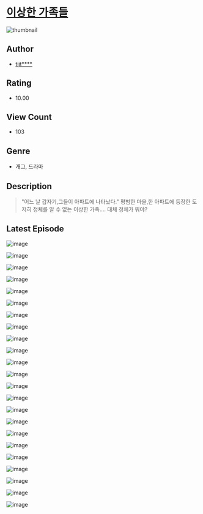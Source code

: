 # [이상한 가족들](https://comic.naver.com/bestChallenge/list?titleId=810505)
![thumbnail](https://image-comic.pstatic.net/user_contents_data/challenge_comic/2023/05/23/upload_7076906975517762865_480x623.jpeg)

## Author
- [tijt****](https://comic.naver.com/artistTitle?id=366935)

## Rating
- 10.00

## View Count
- 103

## Genre
- 개그, 드라마

## Description
> "어느 날 갑자기,그들이 아파트에 나타났다." 평범한 마을,한 아파트에 등장한 도저히 정체를 알 수 없는 이상한 가족.... 대체 정체가 뭐야?


## Latest Episode
![image](https://image-comic.pstatic.net/user_contents_data/challenge_comic/2023/05/23/366935/upload_4063989805425440306.jpeg)

![image](https://image-comic.pstatic.net/user_contents_data/challenge_comic/2023/05/23/366935/upload_3618985585386284593.jpeg)

![image](https://image-comic.pstatic.net/user_contents_data/challenge_comic/2023/05/23/366935/upload_7305174166493607993.jpeg)

![image](https://image-comic.pstatic.net/user_contents_data/challenge_comic/2023/05/23/366935/upload_3775481274256471602.jpeg)

![image](https://image-comic.pstatic.net/user_contents_data/challenge_comic/2023/05/23/366935/upload_3774407025680005425.jpeg)

![image](https://image-comic.pstatic.net/user_contents_data/challenge_comic/2023/05/23/366935/upload_7305173071360845156.jpeg)

![image](https://image-comic.pstatic.net/user_contents_data/challenge_comic/2023/05/23/366935/upload_7365744058799514979.jpeg)

![image](https://image-comic.pstatic.net/user_contents_data/challenge_comic/2023/05/23/366935/upload_4135773647629661497.jpeg)

![image](https://image-comic.pstatic.net/user_contents_data/challenge_comic/2023/05/23/366935/upload_3472891254871766834.jpeg)

![image](https://image-comic.pstatic.net/user_contents_data/challenge_comic/2023/05/23/366935/upload_7004893169563414881.jpeg)

![image](https://image-comic.pstatic.net/user_contents_data/challenge_comic/2023/05/23/366935/upload_7003434305769781554.jpeg)

![image](https://image-comic.pstatic.net/user_contents_data/challenge_comic/2023/05/23/366935/upload_4048790156666222438.jpeg)

![image](https://image-comic.pstatic.net/user_contents_data/challenge_comic/2023/05/23/366935/upload_3618705179722397285.jpeg)

![image](https://image-comic.pstatic.net/user_contents_data/challenge_comic/2023/05/23/366935/upload_4123153423132012596.jpeg)

![image](https://image-comic.pstatic.net/user_contents_data/challenge_comic/2023/05/23/366935/upload_3472611974626501433.jpeg)

![image](https://image-comic.pstatic.net/user_contents_data/challenge_comic/2023/05/23/366935/upload_7148957969029675319.jpeg)

![image](https://image-comic.pstatic.net/user_contents_data/challenge_comic/2023/05/23/366935/upload_3474025973101388641.jpeg)

![image](https://image-comic.pstatic.net/user_contents_data/challenge_comic/2023/05/23/366935/upload_4063998804207155043.jpeg)

![image](https://image-comic.pstatic.net/user_contents_data/challenge_comic/2023/05/23/366935/upload_7076956248207669090.jpeg)

![image](https://image-comic.pstatic.net/user_contents_data/challenge_comic/2023/05/23/366935/upload_7149010517937579108.jpeg)

![image](https://image-comic.pstatic.net/user_contents_data/challenge_comic/2023/05/23/366935/upload_4121468979894444385.jpeg)

![image](https://image-comic.pstatic.net/user_contents_data/challenge_comic/2023/05/23/366935/upload_7148391724839482676.jpeg)

![image](https://image-comic.pstatic.net/user_contents_data/challenge_comic/2023/05/23/366935/upload_7148113535546254129.jpeg)
